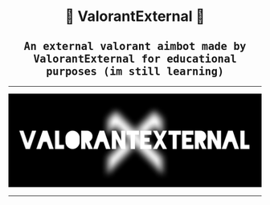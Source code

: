 <h1 id="kxs" align="center">🗿 ValorantExternal 🗿</h1>

<h2 id="kys" align="center"><kbd>An external valorant aimbot made by ValorantExternal for educational purposes (im still learning)</kbd></h2>

---

[![Header](https://raw.githubusercontent.com/ValorantExternal/ValorantExternal/main/Image%20Files/header.jpg)](#top)

---
